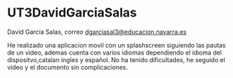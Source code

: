 # UT3DavidGarciaSalas
David Garcia Salas, correo dgarciasal3@educacion.navarra.es

He realizado una aplicacion movil con un splashscreen siguiendo las pautas de un video, ademas cuenta con varios idiomas dependiendo el idioma del dispositvo,catalan ingles y español.
No ha tenido dificultades, he seguido el video y el documento sin complicaciones.
